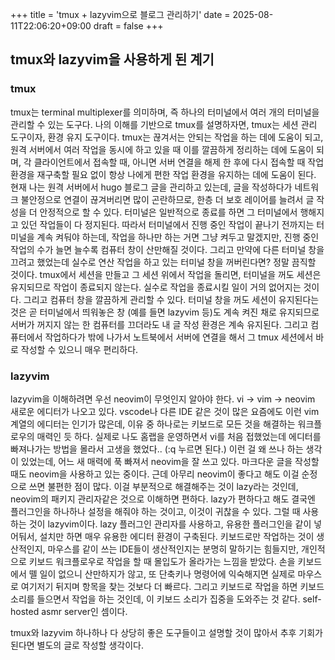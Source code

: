 +++
title = 'tmux + lazyvim으로 블로그 관리하기'
date = 2025-08-11T22:06:20+09:00
draft = false 
+++

## tmux와 lazyvim을 사용하게 된 계기

### tmux
tmux는 terminal multiplexer를 의미하며, 즉 하나의 터미널에서 여러 개의 터미널을 관리할 수 있는 도구다. 
나의 이해를 기반으로 tmux를 설명하자면, tmux는 세션 관리 도구이자, 환경 유지 도구이다.
tmux는 끊겨서는 안되는 작업을 하는 데에 도움이 되고, 원격 서버에서 여러 작업을 동시에 하고 있을 때 이를 깔끔하게 정리하는 데에 도움이 되며, 각 클라이언트에서 접속할 때, 아니면 서버 연결을 해제 한 후에 다시 접속할 때 작업 환경을 재구축할 필요 없이 항상 나에게 편한 작업 환경을 유지하는 데에 도움이 된다.
현재 나는 원격 서버에서 hugo 블로그 글을 관리하고 있는데, 글을 작성하다가 네트워크 불안정으로 연결이 끊겨버리면 많이 곤란하므로, 한층 더 보호 레이어를 늘려서 글 작성을 더 안정적으로 할 수 있다.
터미널은 일반적으로 종료를 하면 그 터미널에서 행해지고 있던 작업들이 다 정지된다. 따라서 터미널에서 진행 중인 작업이 끝나기 전까지는 터미널을 계속 켜둬야 하는데, 작업을 하나만 하는 거면 그냥 켜두고 말겠지만, 진행 중인 작업의 수가 늘면 늘수록 컴퓨터 창이 산만해질 것이다. 그리고 만약에 다른 터미널 창을 끄려고 했었는데 실수로 연산 작업을 하고 있는 터미널 창을 꺼버린다면? 정말 끔직할 것이다. 
tmux에서 세션을 만들고 그 세션 위에서 작업을 돌리면,  터미널을 꺼도 세션은 유지되므로 작업이 종료되지 않는다. 실수로 작업을 종료시킬 일이 거의 없어지는 것이다.
그리고 컴퓨터 창을 깔끔하게 관리할 수 있다. 터미널 창을 꺼도 세션이 유지된다는 것은 곧 터미널에서 띄워놓은 창 (예를 들면 lazyvim 등)도 계속 켜진 채로 유지되므로 서버가 꺼지지 않는 한 컴퓨터를 끄더라도 내 글 작성 환경은 계속 유지된다. 그리고 컴퓨터에서 작업하다가 밖에 나가서 노트북에서 서버에 연결을 해서 그 tmux 세션에서 바로 작성할 수 있으니 매우 편리하다.

### lazyvim
lazyvim을 이해하려면 우선 neovim이 무엇인지 알아야 한다. vi -> vim -> neovim 새로운 에디터가 나오고 있다. 
vscode나 다른 IDE 같은 것이 많은 요즘에도 이런 vim 계열의 에디터는 인기가 많은데, 이유 중 하나로는 키보드로 모든 것을 해결하는 워크플로우의 매력인 듯 하다.
실제로 나도 홈랩을 운영하면서 vi를 처음 접했었는데 에디터를 빠져나가는 방법을 몰라서 고생을 했었다.. (:q 누르면 된다.) 이런 걸 왜 쓰나 하는 생각이 있었는데, 어느 새 매력에 푹 빠져서 neovim을 잘 쓰고 있다. 마크다운 글을 작성할 때도 neovim을 사용하고 있는 중이다. 
근데 아무리 neovim이 좋다고 해도 이걸 순정으로 쓰면 불편한 점이 많다. 이걸 부분적으로 해결해주는 것이 lazy라는 것인데, neovim의 패키지 관리자같은 것으로 이해하면 편하다.
lazy가 편하다고 해도 결국엔 플러그인을 하나하나 설정을 해줘야 하는 것이고, 이것이 귀찮을 수 있다. 그럴 때 사용하는 것이 lazyvim이다. lazy 플러그인 관리자를 사용하고, 유용한 플러그인을 같이 넣어둬서, 설치만 하면 매우 유용한 에디터 환경이 구축된다. 
키보드로만 작업하는 것이 생산적인지, 마우스를 같이 쓰는 IDE들이 생산적인지는 분명히 말하기는 힘들지만, 개인적으로 키보드 워크플로우로 작업을 할 때 몰입도가 올라가는 느낌을 받았다. 손을 키보드에서 뗄 일이 없으니 산만하지가 않고, 또 단축키나 명령어에 익숙해지면 실제로 마우스로 여기저기 뒤지며 항목을 찾는 것보다 더 빠르다. 그리고 키보드로 작업을 하면 키보드 소리를 들으면서 작업을 하는 것인데, 이 키보드 소리가 집중을 도와주는 것 같다. self-hosted asmr server인 셈이다.

tmux와 lazyvim 하나하나 다 상당히 좋은 도구들이고 설명할 것이 많아서 추후 기회가 된다면 별도의 글로 작성할 생각이다.
